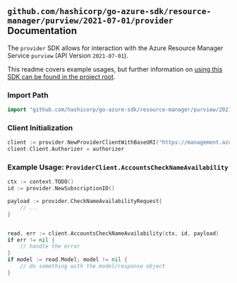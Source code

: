 
## `github.com/hashicorp/go-azure-sdk/resource-manager/purview/2021-07-01/provider` Documentation

The `provider` SDK allows for interaction with the Azure Resource Manager Service `purview` (API Version `2021-07-01`).

This readme covers example usages, but further information on [using this SDK can be found in the project root](https://github.com/hashicorp/go-azure-sdk/tree/main/docs).

### Import Path

```go
import "github.com/hashicorp/go-azure-sdk/resource-manager/purview/2021-07-01/provider"
```


### Client Initialization

```go
client := provider.NewProviderClientWithBaseURI("https://management.azure.com")
client.Client.Authorizer = authorizer
```


### Example Usage: `ProviderClient.AccountsCheckNameAvailability`

```go
ctx := context.TODO()
id := provider.NewSubscriptionID()

payload := provider.CheckNameAvailabilityRequest{
	// ...
}


read, err := client.AccountsCheckNameAvailability(ctx, id, payload)
if err != nil {
	// handle the error
}
if model := read.Model; model != nil {
	// do something with the model/response object
}
```
